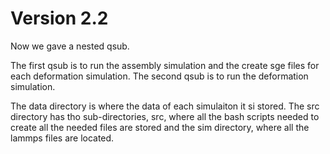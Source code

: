 # Version 2.2

Now we gave a nested qsub.

The first qsub is to run the assembly simulation and the create sge files for each deformation simulation.
The second qsub is to run the deformation simulation.

The data directory is where the data of each simulaiton it si stored.
The src directory has tho sub-directories, src, where all the bash scripts needed to create all the needed files are stored and the sim directory, where all the lammps files are located.
